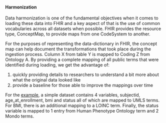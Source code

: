 #### Harmonization

Data harmonization is one of the fundamental objectives when it comes to loading these data into FHIR and a key aspect of that is the use of common vocabularies across all datasets when possible. FHIR provides the resource type, ConceptMap, to provide maps from one CodeSystem to another. 

For the purposes of representing the data-dictionary in FHIR, the concept map can help document the transformations that took place during the ingestion process. Column X from table Y is mapped to Coding Z from Ontology A. By providing a complete mapping of all public terms that were identified during loading, we get the advantage of: 

1) quickly providing details to researchers to understand a bit more about what the original data looked like
2) provide a baseline for those able to improve the mappings over time

For the [example](ConceptMap-example-study-dd-conceptmap-1.html), a simple dataset contains 4 variables, subjectid, age_at_enrollment, bmi and status all of which are mapped to UMLS terms. For BMI, there is an additional mapping to a LOINC term. Finally, the status variable is mapped to 1 entry from Human Phenotype Ontology term and 2 Mondo terms. 